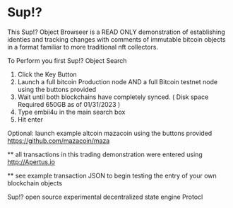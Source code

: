 # Sup!? 

This Sup!? Object Browseer is a READ ONLY demonstration of establishing identies and tracking changes with comments of immutable bitcoin objects in a format familiar to more traditional nft collectors.


To Perform you first Sup!? Object Search

1. Click the Key Button
2. Launch a full bitcoin Production node AND a full Bitcoin testnet node using the buttons provided
3. Wait until both blockchains have completely synced.  ( Disk space Required 650GB as of 01/31/2023 )
4. Type embii4u in the main search box
5. Hit enter


Optional:
launch example altcoin mazacoin using the buttons provided   https://github.com/mazacoin/maza



** all transactions in this trading demonstration were entered using   http://Apertus.io 

** see example transaction JSON to begin testing the entry of your own blockchain objects

 
 
 
  

 Sup!? open source experimental decentralized state engine Protocl
